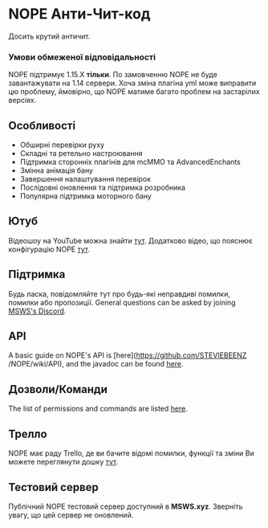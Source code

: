 # NOPE Анти-Чит-код
Досить крутий античит.

### Умови обмеженої відповідальності
NOPE підтримує 1.15.X **тільки**. По замовченню NOPE не буде завантажувати на 1.14 сервери. Хоча зміна плагіна yml може виправити цю проблему, ймовірно, що NOPE матиме багато проблем на застарілих версіях.

## Особливості
* Обширні перевірки руху
* Складні та ретельно настроювання
* Підтримка сторонніх плагінів для mcMMO та AdvancedEnchants
* Змінна анімація бану
* Завершення налаштування перевірок
* Послідовні оновлення та підтримка розробника
* Популярна підтримка моторного бану

## Ютуб
Відеошоу на YouTube можна знайти [тут](https://www.youtube.com/watch?v=QNumBz-Phwg). Додатково відео, що пояснює конфігурацію NOPE [тут](https://www.youtube.com/watch?v=XVuXKsJEAkQ).

## Підтримка
Будь ласка, повідомляйте тут про будь-які неправдиві помилки, помилки або пропозиції. General questions can be asked by joining [MSWS's Discord](https://nope.msws.xyz/discord).

## API
A basic guide on NOPE's API is \[here\](https://github.com/STEVIEBEENZ /NOPE/wiki/API), and the javadoc can be found [here](http://docs.msws.xyz).

## Дозволи/Команди
The list of permissions and commands are listed [here](https://github.com/STEVIEBEENZ/NOPE/wiki/Permissions).

## Трелло
NOPE має раду Trello, де ви бачите відомі помилки, функції та зміни Ви можете переглянути дошку [тут](https://nope.msws.xyz/trello).

## Тестовий сервер
Публічний NOPE тестовий сервер доступний в **MSWS.xyz**. Зверніть увагу, що цей сервер не оновлений.
